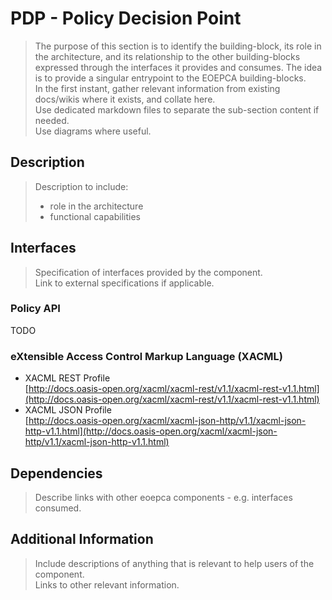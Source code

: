 # PDP - Policy Decision Point

> The purpose of this section is to identify the building-block, its role in the architecture, and its relationship to the other building-blocks expressed through the interfaces it provides and consumes. The idea is to provide a singular entrypoint to the EOEPCA building-blocks.<br>
> In the first instant, gather relevant information from existing docs/wikis where it exists, and collate here.<br>
> Use dedicated markdown files to separate the sub-section content if needed.<br>
> Use diagrams where useful.

## Description

> Description to include:
> 
> * role in the architecture
> * functional capabilities

## Interfaces

> Specification of interfaces provided by the component.<br>
> Link to external specifications if applicable.

### Policy API

TODO

### eXtensible Access Control Markup Language (XACML)

* XACML REST Profile<br>
  [http://docs.oasis-open.org/xacml/xacml-rest/v1.1/xacml-rest-v1.1.html](http://docs.oasis-open.org/xacml/xacml-rest/v1.1/xacml-rest-v1.1.html)
* XACML JSON Profile<br>
  [http://docs.oasis-open.org/xacml/xacml-json-http/v1.1/xacml-json-http-v1.1.html](http://docs.oasis-open.org/xacml/xacml-json-http/v1.1/xacml-json-http-v1.1.html)

## Dependencies

> Describe links with other eoepca components - e.g. interfaces consumed.

## Additional Information

> Include descriptions of anything that is relevant to help users of the component.<br>
> Links to other relevant information.
